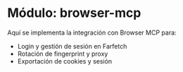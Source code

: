 # Módulo: browser-mcp
 
Aquí se implementa la integración con Browser MCP para:
- Login y gestión de sesión en Farfetch
- Rotación de fingerprint y proxy
- Exportación de cookies y sesión 